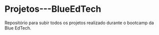 # Projetos---BlueEdTech
Repositório para subir todos os projetos realizado durante o bootcamp da Blue EdTech.
